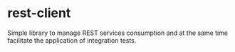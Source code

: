 # rest-client
Simple library to manage REST services consumption and at the same time facilitate the application of integration tests.
